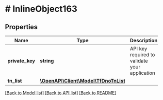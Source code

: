 # # InlineObject163

## Properties

Name | Type | Description | Notes
------------ | ------------- | ------------- | -------------
**private_key** | **string** | API key required to validate your application |
**tn_list** | [**\OpenAPI\Client\Model\TfDnoTnList**](TfDnoTnList.md) |  |

[[Back to Model list]](../../README.md#models) [[Back to API list]](../../README.md#endpoints) [[Back to README]](../../README.md)
